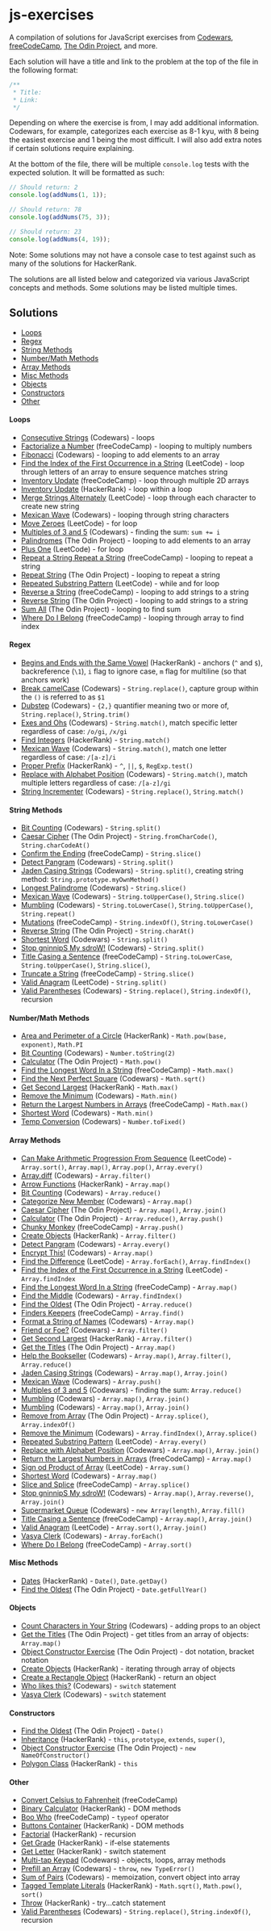 # js-exercises

A compilation of solutions for JavaScript exercises from [Codewars](https://codewars.com), [freeCodeCamp](https://freecodecamp.com), [The Odin Project](https://theodinproject.com), and more.

Each solution will have a title and link to the problem at the top of the file in the following format:

```javascript
/**
 * Title:
 * Link:
 */
```

Depending on where the exercise is from, I may add additional information. Codewars, for example, categorizes each exercise as 8-1 kyu, with 8 being the easiest exercise and 1 being the most difficult. I will also add extra notes if certain solutions require explaining.

At the bottom of the file, there will be multiple `console.log` tests with the expected solution. It will be formatted as such:

```javascript
// Should return: 2
console.log(addNums(1, 1));

// Should return: 78
console.log(addNums(75, 3));

// Should return: 23
console.log(addNums(4, 19));
```

Note: Some solutions may not have a console case to test against such as many of the solutions for HackerRank.

The solutions are all listed below and categorized via various JavaScript concepts and methods. Some solutions may be listed multiple times.

## Solutions

- [Loops](#loops)
- [Regex](#regex)
- [String Methods](#string-methods)
- [Number/Math Methods](#numbermath-methods)
- [Array Methods](#array-methods)
- [Misc Methods](misc-methods)
- [Objects](#objects)
- [Constructors](#constructors)
- [Other](#other)

#### Loops

- [Consecutive Strings](https://github.com/louvang/js-exercises/blob/main/codewars/consecutive-strings.js) (Codewars) - loops
- [Factorialize a Number](https://github.com/louvang/js-exercises/blob/main/freecodecamp/factorialize-a-number.js) (freeCodeCamp) - looping to multiply numbers
- [Fibonacci](https://github.com/louvang/js-exercises/blob/main/the-odin-project/fibonacci.js) (Codewars) - looping to add elements to an array
- [Find the Index of the First Occurrence in a String](https://github.com/louvang/js-exercises/blob/main/leetcode/index-first-occurence.js) (LeetCode) - loop through letters of an array to ensure sequence matches string
- [Inventory Update](https://github.com/louvang/js-exercises/blob/main/freecodecamp/inventory-update.js) (freeCodeCamp) - loop through multiple 2D arrays
- [Inventory Update](https://github.com/louvang/js-exercises/blob/main/hackerrank/loops.js) (HackerRank) - loop within a loop
- [Merge Strings Alternately](https://github.com/louvang/js-exercises/blob/main/leetcode/merge-strings-alternately.js) (LeetCode) - loop through each character to create new string
- [Mexican Wave](https://github.com/louvang/js-exercises/blob/main/codewars/mexican-wave.js) (Codewars) - looping through string characters
- [Move Zeroes](https://github.com/louvang/js-exercises/blob/main/leetcode/move-zeroes.js) (LeetCode) - for loop
- [Multiples of 3 and 5](https://github.com/louvang/js-exercises/blob/main/codewars/multiples-of-3-or-5.js) (Codewars) - finding the sum: `sum += i`
- [Palindromes](https://github.com/louvang/js-exercises/blob/main/the-odin-project/palindromes.js) (The Odin Project) - looping to add elements to an array
- [Plus One](https://github.com/louvang/js-exercises/blob/main/leetcode/plus-one.js) (LeetCode) - for loop
- [Repeat a String Repeat a String](https://github.com/louvang/js-exercises/blob/main/freecodecamp/repeat-string.js) (freeCodeCamp) - looping to repeat a string
- [Repeat String](https://github.com/louvang/js-exercises/blob/main/the-odin-project/repeat-string.js) (The Odin Project) - looping to repeat a string
- [Repeated Substring Pattern](https://github.com/louvang/js-exercises/blob/main/leetcode/repeated-substring-pattern.js) (LeetCode) - while and for loop
- [Reverse a String](https://github.com/louvang/js-exercises/blob/main/freecodecamp/reverse-a-string.js) (freeCodeCamp) - looping to add strings to a string
- [Reverse String](https://github.com/louvang/js-exercises/blob/main/the-odin-project/reverse-string.js) (The Odin Project) - looping to add strings to a string
- [Sum All](https://github.com/louvang/js-exercises/blob/main/the-odin-project/sum-all.js) (The Odin Project) - looping to find sum
- [Where Do I Belong](https://github.com/louvang/js-exercises/blob/main/freecodecamp/where-do-i-belong.js) (freeCodeCamp) - looping through array to find index

#### Regex

- [Begins and Ends with the Same Vowel](https://github.com/louvang/js-exercises/blob/main/hackerrank/regexp-1.js) (HackerRank) - anchors (`^` and `$`), backreference (`\1`), `i` flag to ignore case, `m` flag for multiline (so that anchors work)
- [Break camelCase](https://github.com/louvang/js-exercises/blob/main/codewars/break-camelCase.js) (Codewars) - `String.replace()`, capture group within the `()` is referred to as `$1`
- [Dubstep](https://github.com/louvang/js-exercises/blob/main/codewars/dubstep.js) (Codewars) - `{2,}` quantifier meaning two or more of, `String.replace()`, `String.trim()`
- [Exes and Ohs](https://github.com/louvang/js-exercises/blob/main/codewars/exes-and-ohs.js) (Codewars) - `String.match()`, match specific letter regardless of case: `/o/gi`, `/x/gi`
- [Find Integers](https://github.com/louvang/js-exercises/blob/main/hackerrank/regexp-3.js) (HackerRank) - `String.match()`
- [Mexican Wave](https://github.com/louvang/js-exercises/blob/main/codewars/mexican-wave.js) (Codewars) - `String.match()`, match one letter regardless of case: `/[a-z]/i`
- [Proper Prefix](https://github.com/louvang/js-exercises/blob/main/hackerrank/regexp-2.js) (HackerRank) - `^`, `||`, `$`, `RegExp.test()`
- [Replace with Alphabet Position](https://github.com/louvang/js-exercises/blob/main/codewars/replace-with-alphabet-position.js) (Codewars) - `String.match()`, match multiple letters regardless of case: `/[a-z]/gi`
- [String Incrementer](https://github.com/louvang/js-exercises/blob/main/codewars/string-incrementer.js) (Codewars) - `String.replace()`, `String.match()`

#### String Methods

- [Bit Counting](https://github.com/louvang/js-exercises/blob/main/codewars/bit-counting.js) (Codewars) - `String.split()`
- [Caesar Cipher](https://github.com/louvang/js-exercises/blob/main/the-odin-project/caesar-cipher.js) (The Odin Project) - `String.fromCharCode()`, `String.charCodeAt()`
- [Confirm the Ending](https://github.com/louvang/js-exercises/blob/main/freecodecamp/confirm-the-ending.js) (freeCodeCamp) - `String.slice()`
- [Detect Pangram](https://github.com/louvang/js-exercises/blob/main/codewars/detect-pangram.js) (Codewars) - `String.split()`
- [Jaden Casing Strings](https://github.com/louvang/js-exercises/blob/main/codewars/jaden-case.js) (Codewars) - `String.split()`, creating string method: `String.prototype.myOwnMethod()`
- [Longest Palindrome](https://github.com/louvang/js-exercises/blob/main/codewars/longest-palindrome.js) (Codewars) - `String.slice()`
- [Mexican Wave](https://github.com/louvang/js-exercises/blob/main/codewars/mexican-wave.js) (Codewars) - `String.toUpperCase()`, `String.slice()`
- [Mumbling](https://github.com/louvang/js-exercises/blob/main/codewars/mumbling.js) (Codewars) - `String.toLowerCase()`, `String.toUpperCase()`, `String.repeat()`
- [Mutations](https://github.com/louvang/js-exercises/blob/main/freecodecamp/mutations.js) (freeCodeCamp) - `String.indexOf()`, `String.toLowerCase()`
- [Reverse String](https://github.com/louvang/js-exercises/blob/main/the-odin-project/reverse-string.js) (The Odin Project) - `String.charAt()`
- [Shortest Word](https://github.com/louvang/js-exercises/blob/main/codewars/shortest-word.js) (Codewars) - `String.split()`
- [Stop gninnipS My sdroW!](https://github.com/louvang/js-exercises/blob/main/codewars/stop-spinning-my-words.js) (Codewars) - `String.split()`
- [Title Casing a Sentence](https://github.com/louvang/js-exercises/blob/main/freecodecamp/title-casing.js) (freeCodeCamp) - `String.toLowerCase`, `String.toUpperCase()`, `String.slice()`,
- [Truncate a String](https://github.com/louvang/js-exercises/blob/main/freecodecamp/truncate-a-string.js) (freeCodeCamp) - `String.slice()`
- [Valid Anagram](https://github.com/louvang/js-exercises/blob/main/leetcode/valid-anagram.js) (LeetCode) - `String.split()`
- [Valid Parentheses](https://github.com/louvang/js-exercises/blob/main/codewars/valid-parentheses.js) (Codewars) - `String.replace()`, `String.indexOf()`, recursion

#### Number/Math Methods

- [Area and Perimeter of a Circle](https://github.com/louvang/js-exercises/blob/main/hackerrank/ap-circle.js) (HackerRank) - `Math.pow(base, exponent)`, `Math.PI`
- [Bit Counting](https://github.com/louvang/js-exercises/blob/main/codewars/bit-counting.js) (Codewars) - `Number.toString(2)`
- [Calculator](https://github.com/louvang/js-exercises/blob/main/the-odin-project/calculator.js) (The Odin Project) - `Math.pow()`
- [Find the Longest Word In a String](https://github.com/louvang/js-exercises/blob/main/freecodecamp/longest-word.js) (freeCodeCamp) - `Math.max()`
- [Find the Next Perfect Square](https://github.com/louvang/js-exercises/blob/main/codewars/find-the-next-perfect-square.js) (Codewars) - `Math.sqrt()`
- [Get Second Largest](https://github.com/louvang/js-exercises/blob/main/hackerrank/second-largest.js) (HackerRank) - `Math.max()`
- [Remove the Minimum](https://github.com/louvang/js-exercises/blob/main/codewars/remove-the-minimum.js) (Codewars) - `Math.min()`
- [Return the Largest Numbers in Arrays](https://github.com/louvang/js-exercises/blob/main/freecodecamp/largest-numbers.js) (freeCodeCamp) - `Math.max()`
- [Shortest Word](https://github.com/louvang/js-exercises/blob/main/codewars/shortest-word.js) (Codewars) - `Math.min()`
- [Temp Conversion](https://github.com/louvang/js-exercises/blob/main/the-odin-project/temp-conversion.js) (Codewars) - `Number.toFixed()`

#### Array Methods

- [Can Make Arithmetic Progression From Sequence](https://github.com/louvang/js-exercises/blob/main/leetcode/arithmetic-progression.js) (LeetCode) - `Array.sort()`, `Array.map()`, `Array.pop()`, `Array.every()`
- [Array.diff](https://github.com/louvang/js-exercises/blob/main/codewars/array-diff.js) (Codewars) - `Array.filter()`
- [Arrow Functions](https://github.com/louvang/js-exercises/blob/main/hackerrank/arrow-functions.js) (HackerRank) - `Array.map()`
- [Bit Counting](https://github.com/louvang/js-exercises/blob/main/codewars/bit-counting.js) (Codewars) - `Array.reduce()`
- [Categorize New Member](https://github.com/louvang/js-exercises/blob/main/codewars/categorize-new-member.js) (Codewars) - `Array.map()`
- [Caesar Cipher](https://github.com/louvang/js-exercises/blob/main/the-odin-project/caesar-cipher.js) (The Odin Project) - `Array.map()`, `Array.join()`
- [Calculator](https://github.com/louvang/js-exercises/blob/main/the-odin-project/calculator.js) (The Odin Project) - `Array.reduce()`, `Array.push()`
- [Chunky Monkey](https://github.com/louvang/js-exercises/blob/main/freecodecamp/chunky-monkey.js) (freeCodeCamp) - `Array.push()`
- [Create Objects](https://github.com/louvang/js-exercises/blob/main/hackerrank/count-objects.js) (HackerRank) - `Array.filter()`
- [Detect Pangram](https://github.com/louvang/js-exercises/blob/main/codewars/detect-pangram.js) (Codewars) - `Array.every()`
- [Encrypt This!](https://github.com/louvang/js-exercises/blob/main/codewars/encrypt-this.js) (Codewars) - `Array.map()`
- [Find the Difference](https://github.com/louvang/js-exercises/blob/main/leetcode/find-the-difference.js) (LeetCode) - `Array.forEach()`, `Array.findIndex()`
- [Find the Index of the First Occurrence in a String](https://github.com/louvang/js-exercises/blob/main/leetcode/index-first-occurence.js) (LeetCode) - `Array.findIndex`
- [Find the Longest Word In a String](https://github.com/louvang/js-exercises/blob/main/freecodecamp/longest-word.js) (freeCodeCamp) - `Array.map()`
- [Find the Middle](https://github.com/louvang/js-exercises/blob/main/codewars/find-the-middle.js) (Codewars) - `Array.findIndex()`
- [Find the Oldest](https://github.com/louvang/js-exercises/blob/main/the-odin-project/find-the-oldest.js) (The Odin Project) - `Array.reduce()`
- [Finders Keepers](https://github.com/louvang/js-exercises/blob/main/freecodecamp/finders-keepers.js) (freeCodeCamp) - `Array.find()`
- [Format a String of Names](https://github.com/louvang/js-exercises/blob/main/codewars/format-string-of-names.js) (Codewars) - `Array.map()`
- [Friend or Foe?](https://github.com/louvang/js-exercises/blob/main/codewars/friend-or-foe.js) (Codewars) - `Array.filter()`
- [Get Second Largest](https://github.com/louvang/js-exercises/blob/main/hackerrank/second-largest.js) (HackerRank) - `Array.filter()`
- [Get the Titles](https://github.com/louvang/js-exercises/blob/main/the-odin-project/get-the-titles.js) (The Odin Project) - `Array.map()`
- [Help the Bookseller](https://github.com/louvang/js-exercises/blob/main/codewars/help-the-bookseller.js) (Codewars) - `Array.map()`, `Array.filter()`, `Array.reduce()`
- [Jaden Casing Strings](https://github.com/louvang/js-exercises/blob/main/codewars/jaden-case.js) (Codewars) - `Array.map()`, `Array.join()`
- [Mexican Wave](https://github.com/louvang/js-exercises/blob/main/codewars/mexican-wave.js) (Codewars) - `Array.push()`
- [Multiples of 3 and 5](https://github.com/louvang/js-exercises/blob/main/codewars/multiples-of-3-or-5.js) (Codewars) - finding the sum: `Array.reduce()`
- [Mumbling](https://github.com/louvang/js-exercises/blob/main/codewars/mumbling.js) (Codewars) - `Array.map()`, `Array.join()`
- [Mumbling](https://github.com/louvang/js-exercises/blob/main/codewars/mumbling.js) (Codewars) - `Array.map()`, `Array.join()`
- [Remove from Array](https://github.com/louvang/js-exercises/blob/main/the-odin-project/remove-from-array.js) (The Odin Project) - `Array.splice()`, `Array.indexOf()`
- [Remove the Minimum](https://github.com/louvang/js-exercises/blob/main/codewars/remove-the-minimum.js) (Codewars) - `Array.findIndex()`, `Array.splice()`
- [Repeated Substring Pattern](https://github.com/louvang/js-exercises/blob/main/leetcode/repeated-substring-pattern.js) (LeetCode) - `Array.every()`
- [Replace with Alphabet Position](https://github.com/louvang/js-exercises/blob/main/codewars/replace-with-alphabet-position.js) (Codewars) - `Array.map()`, `Array.join()`
- [Return the Largest Numbers in Arrays](https://github.com/louvang/js-exercises/blob/main/freecodecamp/largest-numbers.js) (freeCodeCamp) - `Array.map()`
- [Sign od Product of Array](https://github.com/louvang/js-exercises/blob/main/leetcode/sign-of-product.js) (LeetCode) - `Array.sum()`
- [Shortest Word](https://github.com/louvang/js-exercises/blob/main/codewars/shortest-word.js) (Codewars) - `Array.map()`
- [Slice and Splice](https://github.com/louvang/js-exercises/blob/main/freecodecamp/slice-and-splice.js) (freeCodeCamp) - `Array.splice()`
- [Stop gninnipS My sdroW!](https://github.com/louvang/js-exercises/blob/main/codewars/stop-spinning-my-words.js) (Codewars) - `Array.map()`, `Array.reverse()`, `Array.join()`
- [Supermarket Queue](https://github.com/louvang/js-exercises/blob/main/codewars/supermarket-queue.js) (Codewars) - `new Array(length)`, `Array.fill()`
- [Title Casing a Sentence](https://github.com/louvang/js-exercises/blob/main/freecodecamp/title-casing.js) (freeCodeCamp) - `Array.map()`, `Array.join()`
- [Valid Anagram](https://github.com/louvang/js-exercises/blob/main/leetcode/valid-anagram.js) (LeetCode) - `Array.sort()`, `Array.join()`
- [Vasya Clerk](https://github.com/louvang/js-exercises/blob/main/codewars/vasya-clerk.js) (Codewars) - `Array.forEach()`
- [Where Do I Belong](https://github.com/louvang/js-exercises/blob/main/freecodecamp/where-do-i-belong.js) (freeCodeCamp) - `Array.sort()`

#### Misc Methods

- [Dates](https://github.com/louvang/js-exercises/blob/main/hackerrank/date.js) (HackerRank) - `Date()`, `Date.getDay()`
- [Find the Oldest](https://github.com/louvang/js-exercises/blob/main/the-odin-project/find-the-oldest.js) (The Odin Project) - `Date.getFullYear()`

#### Objects

- [Count Characters in Your String](https://github.com/louvang/js-exercises/blob/main/codewars/count-chars.js) (Codewars) - adding props to an object
- [Get the Titles](https://github.com/louvang/js-exercises/blob/main/the-odin-project/get-the-titles.js) (The Odin Project) - get titles from an array of objects: `Array.map()`
- [Object Constructor Exercise](https://github.com/louvang/js-exercises/blob/main/the-odin-project/object-constructor.js) (The Odin Project) - dot notation, bracket notation
- [Create Objects](https://github.com/louvang/js-exercises/blob/main/hackerrank/count-objects.js) (HackerRank) - iterating through array of objects
- [Create a Rectangle Object](https://github.com/louvang/js-exercises/blob/main/hackerrank/rectangle-object.js) (HackerRank) - return an object
- [Who likes this?](https://github.com/louvang/js-exercises/blob/main/codewars/who-likes-this.js) (Codewars) - `switch` statement
- [Vasya Clerk](https://github.com/louvang/js-exercises/blob/main/codewars/vasya-clerk.js) (Codewars) - `switch` statement

#### Constructors

- [Find the Oldest](https://github.com/louvang/js-exercises/blob/main/the-odin-project/find-the-oldest.js) (The Odin Project) - `Date()`
- [Inheritance](https://github.com/louvang/js-exercises/blob/main/hackerrank/inheritance.js) (HackerRank) - `this`, `prototype`, `extends`, `super()`,
- [Object Constructor Exercise](https://github.com/louvang/js-exercises/blob/main/the-odin-project/object-constructor.js) (The Odin Project) - `new NameOfConstructor()`
- [Polygon Class](https://github.com/louvang/js-exercises/blob/main/hackerrank/polygon-class.js) (HackerRank) - `this`

#### Other

- [Convert Celsius to Fahrenheit](https://github.com/louvang/js-exercises/blob/main/freecodecamp/convert-ctof.js) (freeCodeCamp)
- [Binary Calculator](https://github.com/louvang/js-exercises/blob/main/hackerrank/binary-calc.js) (HackerRank) - DOM methods
- [Boo Who](https://github.com/louvang/js-exercises/blob/main/freecodecamp/boo-who.js) (freeCodeCamp) - `typeof` operator
- [Buttons Container](https://github.com/louvang/js-exercises/blob/main/hackerrank/buttons-container.js) (HackerRank) - DOM methods
- [Factorial](https://github.com/louvang/js-exercises/blob/main/hackerrank/factorial.js) (HackerRank) - recursion
- [Get Grade](https://github.com/louvang/js-exercises/blob/main/hackerrank/get-grade.js) (HackerRank) - if-else statements
- [Get Letter](https://github.com/louvang/js-exercises/blob/main/hackerrank/get-letter.js) (HackerRank) - switch statement
- [Multi-tap Keypad](https://github.com/louvang/js-exercises/blob/main/codewars/vasya-clerk.js) (Codewars) - objects, loops, array methods
- [Prefill an Array](https://github.com/louvang/js-exercises/blob/main/codewars/prefill-an-array.js) (Codewars) - `throw`, `new TypeError()`
- [Sum of Pairs](https://github.com/louvang/js-exercises/blob/main/codewars/sum-of-pairs.js) (Codewars) - memoization, convert object into array
- [Tagged Template Literals](https://github.com/louvang/js-exercises/blob/main/hackerrank/tagged-template-literals.js) (HackerRank) - `Math.sqrt()`, `Math.pow()`, `sort()`
- [Throw](https://github.com/louvang/js-exercises/blob/main/hackerrank/throw.js) (HackerRank) - try...catch statement
- [Valid Parentheses](https://github.com/louvang/js-exercises/blob/main/codewars/valid-parentheses.js) (Codewars) - `String.replace()`, `String.indexOf()`, recursion
